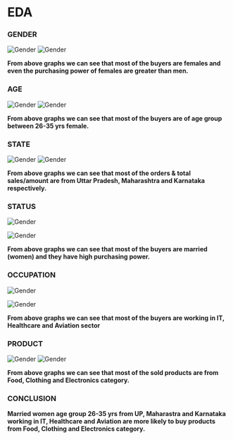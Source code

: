 # EDA

### GENDER
  ![Gender](/Outputs/gender_1.png)
  ![Gender](/Outputs/gender_2.png)
  
**From above graphs we can see that most of the buyers are females and even the purchasing power of females are greater than men.**
  
### AGE
  ![Gender](/Outputs/age_1.png)
  ![Gender](/Outputs/age_2.png)

**From above graphs we can see that most of the buyers are of age group between 26-35 yrs female.**
  
### STATE
  ![Gender](/Outputs/state_1.png)
  ![Gender](/Outputs/state_2.png)

**From above graphs we can see that most of the orders & total sales/amount are from Uttar Pradesh, Maharashtra and Karnataka respectively.**

### STATUS
  ![Gender](/Outputs/status_1.png)

  ![Gender](/Outputs/status_2.png)
  
  **From above graphs we can see that most of the buyers are married (women) and they have high purchasing power.**


  
### OCCUPATION
  ![Gender](/Outputs/occupation_1.png)

  ![Gender](/Outputs/occupation_2.png)

**From above graphs we can see that most of the buyers are working in IT, Healthcare and Aviation sector**

### PRODUCT
 ![Gender](/Outputs/product_1.png)
 ![Gender](/Outputs/product_2.png)

 **From above graphs we can see that most of the sold products are from Food, Clothing and Electronics category.**

 ### CONCLUSION
 **Married women age group 26-35 yrs from UP, Maharastra and Karnataka working in IT, Healthcare and Aviation are more likely to buy products from Food, Clothing and Electronics category.**
